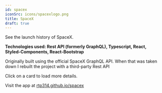 ```yaml
---
id: spacex
iconSrc: icons/spacexlogo.png
title: SpaceX
draft: true
---
```


See the launch history of SpaceX.

**Technologies used: Rest API (formerly GraphQL), Typescript, React, Styled-Components, React-Bootstrap**

Originally built using the official SpaceX GraphQL API. When that was taken down I rebuilt the project with a third-party Rest API

Click on a card to load more details.

Visit the app at <a href="./spacex" target="_blank">rtp314.github.io/spacex</a>
